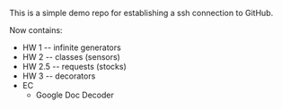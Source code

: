 This is a simple demo repo for establishing a ssh connection to GitHub.

Now contains:
  - HW 1 -- infinite generators
  - HW 2 -- classes (sensors)
  - HW 2.5 -- requests (stocks)
  - HW 3 -- decorators
  - EC
      - Google Doc Decoder
